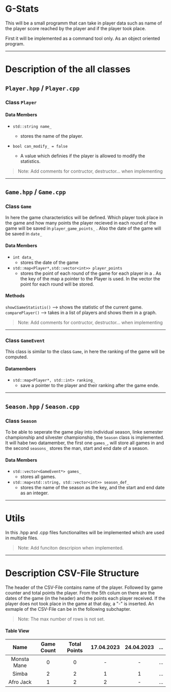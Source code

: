 # G-Stats
This will be a small programm that can take in player data such as name of the player score reached by the player and
if the player took place.

First it will be implemented as a command tool only. As an object oriented program.

---

# Description of the all classes

## `Player.hpp` / `Player.cpp`

### Class `Player`
#### Data Members

- `std::string name_`
    - stores the name of the player.

- `bool can_modify_ = false`
    - A value which definies if the player is allowed to modify the statistics.

> Note: Add comments for contructor, destructor... when implementing

---

## `Game.hpp` / `Game.cpp`
### Class `Game`
In here the game characteristics will be defined. Which player took place in the game and how many points the player
recieved in each round of the game will be saved in `player_game_points_` . Also the date of the game will be saved in
`date_`

#### Data Members
- `int data_`
    - stores the date of the game
- `std::map<Player*,std::vector<int>> player_points`
    - stores the point of each round of the game for each player in a . As the key of the map a pointer to the Player 
    is used. In the vector the point for each round will be stored.

#### Methods

`showCGameStatistis()` --> shows the statistic of the current game.
`comparePlayer()` --> takes in a list of players and shows them in a graph.

> Note: Add comments for contructor, destructor... when implementing

---

### Class `GameEvent`
This class is similar to the class `Game`, in here the ranking of the game will be computed.

#### Datamembers
- `std::map<Player*, std::int> ranking_` 
    - save a pointer to the player and their ranking after the game ende.
---

## `Season.hpp` / `Season.cpp`
### Class `Season`
To be able to seperate the game play into individual season, linke semester championship and silvester championship,
the `Season` class is implemented. It will habe two datamember, the first one `games_`, will store all games in
and the second `seasons_` stores the man, start and end date of a season.

#### Data Members
- `std::vector<GameEvent*> games_`
    - stores all games.
- `std::map<std::string, std::vector<int>> season_def_`
    - stores the name of the season as the key, and the start and end date as an integer.

---
# Utils
In this .hpp and .cpp files functionalites will be implemented which are used in multiple files.

> Note: Add funciton descripion when implemented.

---
# Description CSV-File Structure
The header of the CSV-File contains name of the player. Followed by game counter and total points
the player. From the 5th colum on there are the dates of the game (in the header) and the points each player received.
If the player does not took place in the game at that day, a "-" is inserted. An exmaple of the CSV-File can be in the 
following subchapter.

> Note: The max number of rows is not set.
#### Table View

|   Name        | Game Count | Total Points  | 17.04.2023   | 24.04.2023    | ... | 
| :------:      | :--------: | :-----------: | :----------: | :----------:  | :-: |
| Monsta Mane   | 0          | 0             | -            | -             | ... |
| Simba         | 2          | 2             | 1            | 1             | ... |
| Afro Jack     | 1          | 2             | 2            | -             | ... |
